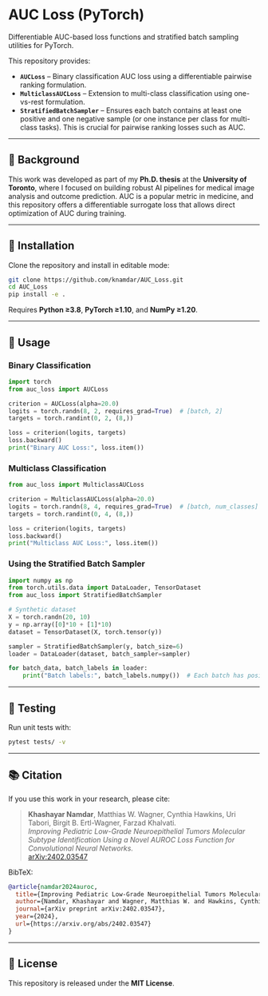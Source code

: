 # AUC Loss (PyTorch)

Differentiable AUC-based loss functions and stratified batch sampling utilities for PyTorch.

This repository provides:
- **`AUCLoss`** – Binary classification AUC loss using a differentiable pairwise ranking formulation.
- **`MulticlassAUCLoss`** – Extension to multi-class classification using one-vs-rest formulation.
- **`StratifiedBatchSampler`** – Ensures each batch contains at least one positive and one negative sample (or one instance per class for multi-class tasks). This is crucial for pairwise ranking losses such as AUC.

---

## 📖 Background

This work was developed as part of my **Ph.D. thesis** at the **University of Toronto**, where I focused on building robust AI pipelines for medical image analysis and outcome prediction. AUC is a popular metric in medicine, and this repository offers a differentiable surrogate loss that allows direct optimization of AUC during training.

---

## 🚀 Installation

Clone the repository and install in editable mode:

```bash
git clone https://github.com/knamdar/AUC_Loss.git
cd AUC_Loss
pip install -e .
```

Requires **Python ≥3.8**, **PyTorch ≥1.10**, and **NumPy ≥1.20**.

---

## 🧠 Usage

### Binary Classification

```python
import torch
from auc_loss import AUCLoss

criterion = AUCLoss(alpha=20.0)
logits = torch.randn(8, 2, requires_grad=True)  # [batch, 2]
targets = torch.randint(0, 2, (8,))

loss = criterion(logits, targets)
loss.backward()
print("Binary AUC Loss:", loss.item())
```

### Multiclass Classification

```python
from auc_loss import MulticlassAUCLoss

criterion = MulticlassAUCLoss(alpha=20.0)
logits = torch.randn(8, 4, requires_grad=True)  # [batch, num_classes]
targets = torch.randint(0, 4, (8,))

loss = criterion(logits, targets)
loss.backward()
print("Multiclass AUC Loss:", loss.item())
```

### Using the Stratified Batch Sampler

```python
import numpy as np
from torch.utils.data import DataLoader, TensorDataset
from auc_loss import StratifiedBatchSampler

# Synthetic dataset
X = torch.randn(20, 10)
y = np.array([0]*10 + [1]*10)
dataset = TensorDataset(X, torch.tensor(y))

sampler = StratifiedBatchSampler(y, batch_size=6)
loader = DataLoader(dataset, batch_sampler=sampler)

for batch_data, batch_labels in loader:
    print("Batch labels:", batch_labels.numpy())  # Each batch has positives and negatives
```

---

## 🧪 Testing

Run unit tests with:

```bash
pytest tests/ -v
```

---

## 📚 Citation

If you use this work in your research, please cite:

> **Khashayar Namdar**, Matthias W. Wagner, Cynthia Hawkins, Uri Tabori, Birgit B. Ertl-Wagner, Farzad Khalvati.  
> *Improving Pediatric Low-Grade Neuroepithelial Tumors Molecular Subtype Identification Using a Novel AUROC Loss Function for Convolutional Neural Networks.*  
> [arXiv:2402.03547](https://arxiv.org/abs/2402.03547)

BibTeX:

```bibtex
@article{namdar2024auroc,
  title={Improving Pediatric Low-Grade Neuroepithelial Tumors Molecular Subtype Identification Using a Novel AUROC Loss Function for Convolutional Neural Networks},
  author={Namdar, Khashayar and Wagner, Matthias W. and Hawkins, Cynthia and Tabori, Uri and Ertl-Wagner, Birgit B. and Khalvati, Farzad},
  journal={arXiv preprint arXiv:2402.03547},
  year={2024},
  url={https://arxiv.org/abs/2402.03547}
}
```

---

## 📜 License

This repository is released under the **MIT License**.
